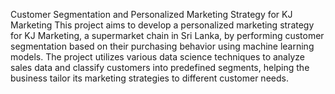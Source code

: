 Customer Segmentation and Personalized Marketing Strategy for KJ Marketing
This project aims to develop a personalized marketing strategy for KJ Marketing, a supermarket chain in Sri Lanka, by performing customer segmentation based on their purchasing behavior using machine learning models. 
The project utilizes various data science techniques to analyze sales data and classify customers into predefined segments, helping the business tailor its marketing strategies to different customer needs.
